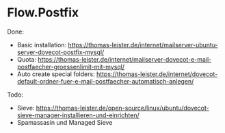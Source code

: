 # Flow.Postfix

Done:
* Basic installation: https://thomas-leister.de/internet/mailserver-ubuntu-server-dovecot-postfix-mysql/
* Quota: https://thomas-leister.de/internet/mailserver-dovecot-e-mail-postfaecher-groessenlimit-mit-mysql/
* Auto create special folders: https://thomas-leister.de/internet/dovecot-default-ordner-fuer-e-mail-postfaecher-automatisch-anlegen/

Todo:
* Sieve: https://thomas-leister.de/open-source/linux/ubuntu/dovecot-sieve-manager-installieren-und-einrichten/
* Spamassasin und Managed Sieve